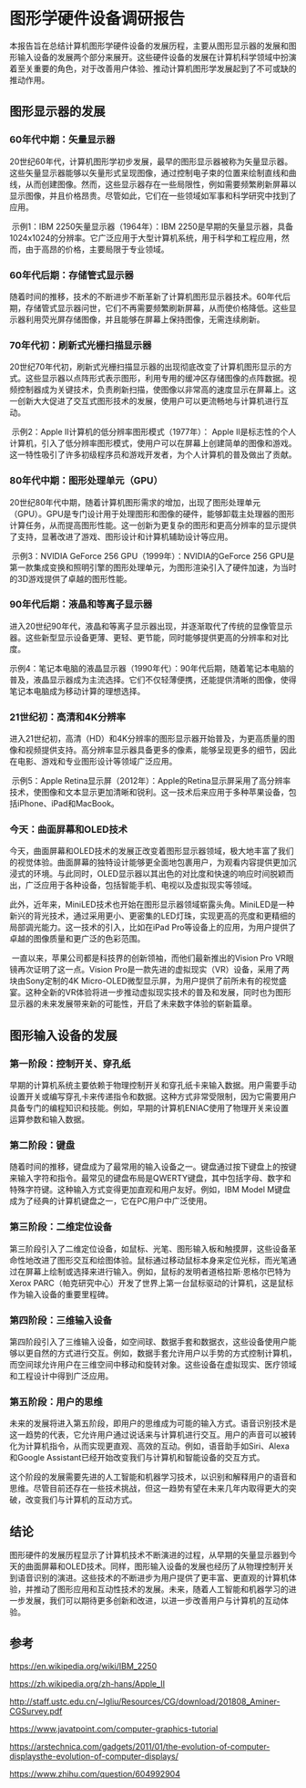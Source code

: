 # 图形学硬件设备调研报告

​	本报告旨在总结计算机图形学硬件设备的发展历程，主要从图形显示器的发展和图形输入设备的发展两个部分来展开。这些硬件设备的发展在计算机科学领域中扮演着至关重要的角色，对于改善用户体验、推动计算机图形学发展起到了不可或缺的推动作用。

## 图形显示器的发展

### 60年代中期：矢量显示器

​	20世纪60年代，计算机图形学初步发展，最早的图形显示器被称为矢量显示器。这些矢量显示器能够以矢量形式呈现图像，通过控制电子束的位置来绘制直线和曲线，从而创建图像。然而，这些显示器存在一些局限性，例如需要频繁刷新屏幕以显示图像，并且价格昂贵。尽管如此，它们在一些领域如军事和科学研究中找到了应用。

​	示例1：IBM 2250矢量显示器（1964年）：IBM 2250是早期的矢量显示器，具备1024x1024的分辨率。它广泛应用于大型计算机系统，用于科学和工程应用，然而，由于高昂的价格，主要局限于专业领域。

### 60年代后期：存储管式显示器

​	随着时间的推移，技术的不断进步不断革新了计算机图形显示器技术。60年代后期，存储管式显示器问世，它们不再需要频繁刷新屏幕，从而使价格降低。这些显示器利用荧光屏存储图像，并且能够在屏幕上保持图像，无需连续刷新。

### 70年代初：刷新式光栅扫描显示器

​	20世纪70年代初，刷新式光栅扫描显示器的出现彻底改变了计算机图形显示的方式。这些显示器以点阵形式表示图形，利用专用的缓冲区存储图像的点阵数据。视频控制器成为关键技术，负责刷新扫描，使图像以非常高的速度显示在屏幕上。这一创新大大促进了交互式图形技术的发展，使用户可以更流畅地与计算机进行互动。

​	示例2：Apple II计算机的低分辨率图形模式（1977年）： Apple II是标志性的个人计算机，引入了低分辨率图形模式，使用户可以在屏幕上创建简单的图像和游戏。这一特性吸引了许多初级程序员和游戏开发者，为个人计算机的普及做出了贡献。

### 80年代中期：图形处理单元（GPU）

​	20世纪80年代中期，随着计算机图形需求的增加，出现了图形处理单元（GPU）。GPU是专门设计用于处理图形和图像的硬件，能够卸载主处理器的图形计算任务，从而提高图形性能。这一创新为更复杂的图形和更高分辨率的显示提供了支持，显著改进了游戏、图形设计和计算机辅助设计等应用。

​	示例3：NVIDIA GeForce 256 GPU（1999年）：NVIDIA的GeForce 256 GPU是第一款集成变换和照明引擎的图形处理单元，为图形渲染引入了硬件加速，为当时的3D游戏提供了卓越的图形性能。

### 90年代后期：液晶和等离子显示器

​	进入20世纪90年代，液晶和等离子显示器出现，并逐渐取代了传统的显像管显示器。这些新型显示设备更薄、更轻、更节能，同时能够提供更高的分辨率和对比度。

​	示例4：笔记本电脑的液晶显示器（1990年代）：90年代后期，随着笔记本电脑的普及，液晶显示器成为主流选择。它们不仅轻薄便携，还能提供清晰的图像，使得笔记本电脑成为移动计算的理想选择。

### 21世纪初：高清和4K分辨率

​	进入21世纪初，高清（HD）和4K分辨率的图形显示器开始普及，为更高质量的图像和视频提供支持。高分辨率显示器具备更多的像素，能够呈现更多的细节，因此在电影、游戏和专业图形设计等领域广泛应用。

​	示例5：Apple Retina显示屏（2012年）：Apple的Retina显示屏采用了高分辨率技术，使图像和文本显示更加清晰和锐利。这一技术后来应用于多种苹果设备，包括iPhone、iPad和MacBook。

### 今天：曲面屏幕和OLED技术

​	今天，曲面屏幕和OLED技术的发展正改变着图形显示器领域，极大地丰富了我们的视觉体验。曲面屏幕的独特设计能够更全面地包裹用户，为观看内容提供更加沉浸式的环境。与此同时，OLED显示器以其出色的对比度和快速的响应时间脱颖而出，广泛应用于各种设备，包括智能手机、电视以及虚拟现实等领域。

​	此外，近年来，MiniLED技术也开始在图形显示器领域崭露头角。MiniLED是一种新兴的背光技术，通过采用更小、更密集的LED灯珠，实现更高的亮度和更精细的局部调光能力。这一技术的引入，比如在iPad Pro等设备上的应用，为用户提供了卓越的图像质量和更广泛的色彩范围。

​	一直以来，苹果公司都是科技界的创新领袖，而他们最新推出的Vision Pro VR眼镜再次证明了这一点。Vision Pro是一款先进的虚拟现实（VR）设备，采用了两块由Sony定制的4K Micro-OLED微型显示屏，为用户提供了前所未有的视觉盛宴。这种全新的VR体验将进一步推动虚拟现实技术的普及和发展，同时也为图形显示器的未来发展带来新的可能性，开启了未来数字体验的崭新篇章。

## 图形输入设备的发展

### 第一阶段：控制开关、穿孔纸

​	早期的计算机系统主要依赖于物理控制开关和穿孔纸卡来输入数据。用户需要手动设置开关或编写穿孔卡来传递指令和数据。这种方式非常受限制，因为它需要用户具备专门的编程知识和技能。例如，早期的计算机ENIAC使用了物理开关来设置运算参数和输入数据。

### 第二阶段：键盘

​	随着时间的推移，键盘成为了最常用的输入设备之一。键盘通过按下键盘上的按键来输入字符和指令。最常见的键盘布局是QWERTY键盘，其中包括字母、数字和特殊字符键。这种输入方式变得更加直观和用户友好。例如，IBM Model M键盘成为了经典的计算机键盘之一，它在PC用户中广泛使用。

### 第三阶段：二维定位设备

​	第三阶段引入了二维定位设备，如鼠标、光笔、图形输入板和触摸屏，这些设备革命性地改进了图形交互和绘图体验。鼠标通过移动鼠标本身来定位光标，而光笔通过在屏幕上绘制或选择来进行输入。例如，鼠标的发明者道格拉斯·恩格尔巴特为Xerox PARC（帕克研究中心）开发了世界上第一台鼠标驱动的计算机，这是鼠标作为输入设备的重要里程碑。

### 第四阶段：三维输入设备

​	第四阶段引入了三维输入设备，如空间球、数据手套和数据衣，这些设备使用户能够以更自然的方式进行交互。例如，数据手套允许用户以手势的方式控制计算机，而空间球允许用户在三维空间中移动和旋转对象。这些设备在虚拟现实、医疗领域和工程设计中得到广泛应用。

### 第五阶段：用户的思维

​	未来的发展将进入第五阶段，即用户的思维成为可能的输入方式。语音识别技术是这一趋势的代表，它允许用户通过说话来与计算机进行交互。用户的声音可以被转化为计算机指令，从而实现更直观、高效的互动。例如，语音助手如Siri、Alexa和Google Assistant已经开始改变我们与计算机和智能设备的交互方式。

​	这个阶段的发展需要先进的人工智能和机器学习技术，以识别和解释用户的语音和思维。尽管目前还存在一些技术挑战，但这一趋势有望在未来几年内取得更大的突破，改变我们与计算机的互动方式。

## 结论

​	图形硬件的发展历程显示了计算机技术不断演进的过程，从早期的矢量显示器到今天的曲面屏幕和OLED技术。同样，图形输入设备的发展也经历了从物理控制开关到语音识别的演进。这些技术的不断进步为用户提供了更丰富、更直观的计算机体验，并推动了图形应用和互动性技术的发展。未来，随着人工智能和机器学习的进一步发展，我们可以期待更多创新和改进，以进一步改善用户与计算机的互动体验。

## 参考

<https://en.wikipedia.org/wiki/IBM_2250>

<https://zh.wikipedia.org/zh-hans/Apple_II>

<http://staff.ustc.edu.cn/~lgliu/Resources/CG/download/201808_Aminer-CGSurvey.pdf>

<https://www.javatpoint.com/computer-graphics-tutorial>

<https://arstechnica.com/gadgets/2011/01/the-evolution-of-computer-displaysthe-evolution-of-computer-displays/>

<https://www.zhihu.com/question/604992904>	